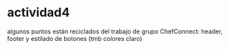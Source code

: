 # actividad4
algunos puntos están reciclados del trabajo de grupo ChefConnect:
header, footer y estilado de botones (tmb colores claro)